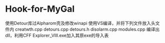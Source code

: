 # Hook-for-MyGal
使用Detour库过Alpharom壳及修改winapi
使用VS编译，并将下列文件放入头文件内
creatwth.cpp
detours.cpp
detours.h
disolarm.cpp
modules.cpp
编译出dll，利用CFF Explorer_VIII.exe加入其原exe的导入表
